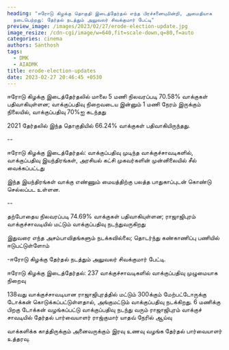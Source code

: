 ```yaml
---
heading: "ஈரோடு கிழக்கு தொகுதி இடைத்தேர்தல் எந்த பிரச்சனையுமின்றி, அமைதியாக
  நடைபெற்றது: தேர்தல் நடத்தும் அலுவலர் சிவக்குமார் பேட்டி"
preview_image: /images/2023/02/27/erode-election-update.jpg
image_resize: /cdn-cgi/image/w=640,fit=scale-down,q=80,f=auto
categories: cinema
authors: Santhosh
tags:
  - DMK
  - AIADMK
title: erode-election-updates
date: 2023-02-27 20:46:45 +0530
---
```

ஈரோடு கிழக்கு இடைத்தேர்தலில் மாலை 5 மணி நிலவரப்படி 70.58% வாக்குகள் பதிவாகியுள்ளன; வாக்குப்பதிவு நிறைவடைய இன்னும் 1 மணி நேரம் இருக்கும் நிலையில், வாக்குப்பதிவு 70%ஐ கடந்தது

2021 தேர்தலில் இந்த தொகுதியில் 66.24% வாக்குகள் பதிவாகியிருந்தது.

\--

ஈரோடு கிழக்கு இடைத்தேர்தல்: வாக்குப்பதிவு முடிந்த வாக்குச்சாவடிகளில், வாக்குப்பதிவு இயந்திரங்கள், அரசியல் கட்சி முகவர்களின் முன்னிலையில் சீல் வைக்கப்பட்டது

இந்த இயந்திரங்கள் வாக்கு எண்ணும் மையத்திற்கு பலத்த பாதுகாப்புடன் கொண்டு செல்லப்பட உள்ளன.

\--

தற்போதைய நிலவரப்படி 74.69% வாக்குகள் பதிவாகியுள்ளன; ராஜாஜிபுரம் வாக்குச்சாவடியில் மட்டும் வாக்குப்பதிவு நடந்துவருகிறது

இதுவரை எந்த அசம்பாவிதங்களும் நடக்கவில்லை; தொடர்ந்து கண்காணிப்பு பணியில் ஈடுபட்டுள்ளோம் 

\-ஈரோடு கிழக்கு தேர்தல் நடத்தும் அலுவலர் சிவக்குமார் பேட்டி. 

ஈரோடு கிழக்கு இடைத்தேர்தல்: 237 வாக்குச்சாவடிகளில் வாக்குப்பதிவு முழுமையாக நிறைவு

138வது வாக்குச்சாவடியான ராஜாஜிபுரத்தில் மட்டும் 300க்கும் மேற்பட்டோருக்கு டோக்கன் கொடுக்கப்பட்டுள்ளதால், அங்குமட்டும் வாக்குப்பதிவு நடக்கிறது. 6 மணிக்கு பிறகு டோக்கன் வழங்கப்பட்டு வாக்குப்பதிவு நடந்து வரும் ராஜாஜிபுரம் வாக்குச் சாவடியில் தேர்தல் பார்வையாளர் ராஜ்குமார் யாதவ் நேரில் ஆய்வு

வாக்களிக்க காத்திருக்கும் அனைவருக்கும் இரவு உணவு வழங்க தேர்தல் பார்வையாளர் உத்தரவு.